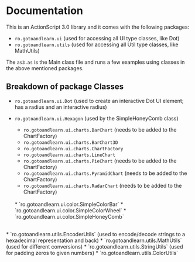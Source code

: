 Documentation
=============

This is an ActionScript 3.0 library and it comes with the following packages:

* `ro.gotoandlearn.ui`		(used for accessing all UI type classes, like Dot)
* `ro.gotoandlearn.utils`	(used for accessing all Util type classes, like MathUtils)

The `as3.as` is the Main class file and runs a few examples using classes in the above mentioned packages.

Breakdown of package Classes
----------------------------
* `ro.gotoandlearn.ui.Dot` (used to create an interactive Dot UI element; has a radius and an interactive radius)
* `ro.gotoandlearn.ui.Hexagon` (used by the SimpleHoneyComb class)
	
	* `ro.gotoandlearn.ui.charts.BarChart` (needs to be added to the ChartFactory)
	* `ro.gotoandlearn.ui.charts.BarChart3D`
	* `ro.gotoandlearn.ui.charts.ChartFactory`
	* `ro.gotoandlearn.ui.charts.LineChart`
	* `ro.gotoandlearn.ui.charts.PieChart` (needs to be added to the ChartFactory)
	* `ro.gotoandlearn.ui.charts.PyramidChart` (needs to be added to the ChartFactory)
	* `ro.gotoandlearn.ui.charts.RadarChart` (needs to be added to the ChartFactory)
	<br />
	* `ro.gotoandlearn.ui.color.SimpleColorBar`
	* `ro.gotoandlearn.ui.color.SimpleColorWheel`
	* `ro.gotoandlearn.ui.color.SimpleHoneyComb`
<br />	
* `ro.gotoandlearn.utils.EncoderUtils` (used to encode/decode strings to a hexadecimal representation and back)
* `ro.gotoandlearn.utils.MathUtils` (used for different conversions)
* `ro.gotoandlearn.utils.StringUtils` (used for padding zeros to given numbers)
* `ro.gotoandlearn.utils.ColorUtils`
